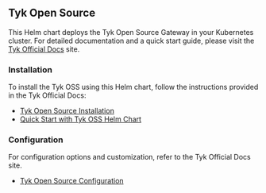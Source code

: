 ## Tyk Open Source

This Helm chart deploys the Tyk Open Source Gateway in your Kubernetes cluster. For detailed documentation and a quick start guide, please visit the [Tyk Official Docs](https://tyk.io/docs/product-stack/tyk-charts/overview/) site.

### Installation
To install the Tyk OSS using this Helm chart, follow the instructions provided in the Tyk Official Docs:
- [Tyk Open Source Installation](https://tyk.io/docs/product-stack/tyk-charts/tyk-oss-chart/#tyk-oss-installations)
- [Quick Start with Tyk OSS Helm Chart](https://tyk.io/docs/tyk-oss/ce-helm-chart-new/)

### Configuration
For configuration options and customization, refer to the Tyk Official Docs site.
- [Tyk Open Source Configuration](https://tyk.io/docs/product-stack/tyk-charts/tyk-oss-chart/#configuration)
